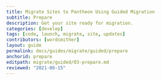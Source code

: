 ```yaml
---
title: Migrate Sites to Pantheon Using Guided Migration
subtitle: Prepare
description: Get your site ready for migration.
categories: [develop]
tags: [code, launch, migrate, site, updates]
contributors: [wordsmither]
layout: guide
permalink: docs/guides/migrate/guided/prepare
anchorid: prepare
editpath: migrate/guided/03-prepare.md
reviewed: "2021-06-15"
---
```


<Partial file="migrate/prepare.md" />
<Partial file="migrate/prepare-acquia.md" />
